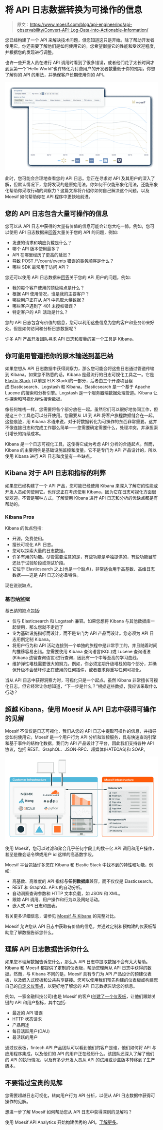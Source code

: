 # 将 API 日志数据转换为可操作的信息

> 原文：<https://www.moesif.com/blog/api-engineering/api-observability/Convert-API-Log-Data-into-Actionable-Information/>

您已经构建了一个 API 来解决技术问题，但您知道这只是开始。除了帮助开发者使用它，你还需要了解他们是如何使用它的。您希望衡量它的性能和受欢迎程度，并根据您的发现进行调整。

也许一些开发人员在进行 API 调用时看到了很多错误，或者他们花了太长时间才到达第一个“Hello World”也许转化为付费用户的开发者数量低于你的预期。你想了解你的 API 的用法，并确保客户长期使用你的 API。

![Moesif provides deep insights into your APIs](img/fbe1bd1ec4e334c5da16e640bbc3c004.png)

此时，您可能会合理地查看您的 API 日志。您正在寻求对 API 及其用户的深入了解，但默认情况下，您将发现的是原始用法。你如何不仅能形象化用法，还能形象化帮助你采取行动的洞察力？这篇文章将介绍你如何自己解决这个问题，以及 Moesif 如何帮助你在 API 程序中更快地前进。

## 您的 API 日志包含大量可操作的信息

您可以从 API 日志中获得的大量有价值的信息可能会让您大吃一惊。例如，您可以使用 API 日志数据来[回答](https://www.moesif.com/features/api-logs)大量关于您的 API 的问题，例如:

*   发送的请求和响应负载是什么？
*   哪个 API 版本使用最多？
*   API 在哪里经历了更高的延迟？
*   导致 POST /*/count/events 错误的事务顺序是什么？
*   哪些 SDK 最常用于访问 API？

您还可以使用 API 日志数据来[回答](https://www.moesif.com/features/api-analytics)关于您的 API 用户的问题，例如:

*   我的每个客户使用的顶级端点是什么？
*   根据 API 使用情况，谁是我的主要客户？
*   哪些用户正在从 API 中抓取大量数据？
*   哪些客户遇到了 401 未授权错误？
*   特定客户的 API 活动是什么？

您的 API 日志包含有价值的信息，您可以利用这些信息为您的客户和业务带来好处。但是如何访问和分析日志数据呢？

许多 API 产品开发团队寻求 API 日志和度量的第一个工具是 Kibana。

## 你可能用管道把你的原木输送到基巴纳

如果您想从 API 日志数据中获得洞察力，那么您可能会将这些日志通过管道传输到 Kibana。如果您不熟悉的话，Kibana 是最流行的日志可视化工具之一。它是 [Elastic Stack](https://www.elastic.co/what-is/elk-stack) (以前是 ELK Stack)的一部分，后者由三个开源项目组成:Elasticsearch、Logstash 和 Kibana。Elasticsearch 是一个基于 Apache Lucene 的搜索和分析引擎。Logstash 是一个服务器端数据处理管道。Kibana 让你探索和可视化弹性搜索数据。

像任何堆栈一样，您需要将各个部分放在一起。虽然它们可以很好地协同工作，但是这三个工具也可以分开使用。您需要从 UI 到 API 将客户旅程数据缝合在一起。这些痕迹，用 Kibana 术语来说，对于将数据转化为可操作的东西非常重要。这并不像连接日志和完成工作那么简单——您需要确定需要什么，处理冲突，并承担索引增长的持续成本。

Kibana 是一个日志可视化工具，这使得它成为考虑 API 分析的合适起点。然而，Kibana 的主要用例是基础设施监控和度量。它不是专门为 API 产品设计的，所以使用 Kibana 进行 API 日志和度量有一些缺点。

## Kibana 对于 API 日志和指标的利弊

如果您已经构建了一个 API 产品，您可能已经使用 Kibana 来深入了解它的性能或开发人员如何使用它。也许您正在考虑使用 Kibana，因为它在日志可视化方面很受欢迎。不管是哪种方式，了解使用 Kibana 进行 API 日志和分析的优缺点都是有帮助的。

### Kibana Pros

Kibana 的优点包括:

*   开源，免费使用。
*   擅长可视化 API 日志。
*   您可以探索大量的日志数据。
*   许多有用的功能。尽管需要注意的是，有些功能是单独提供的，有些功能目前还处于试验阶段或测试阶段。
*   它位于 Elasticsearch 之上(也是一个缺点)，非常适合用于高基数、高维日志数据——这是 API 日志的必备特性。

现在说说缺点。

### 基巴纳监狱

基巴纳的缺点包括:

*   仅与 Elasticsearch 和 Logstash 兼容。如果您想将 Kibana 与其他数据库一起使用，那么您就不走运了
*   专为基础设施指标而设计，而不是专门为 API 产品而设计。您必须为 API 日志用例定制 Kibana。
*   将用户行为和 API 活动连接到一个单独的旅程中是非常手工的，并且随着时间的推移容易出错。您需要使用 Kibana 查询语言(KQL)或 Lucene 查询语法(Kibana 遗留查询语言)进行查询，因此有一个中等至高的学习曲线。
*   维护弹性堆栈需要很大的努力。例如，你必须定期升级堆栈的每个部分，并确保升级不会破坏你正在使用的任何插件，或者要求你重写任何可视化。

当从 API 日志中获得洞察力时，可视化只是一个起点。虽然 Kibana 非常擅长可视化日志，但它经常让你想知道，“下一步是什么？”根据这些数据，我应该采取什么行动？

## 超越 Kibana，使用 Moesif 从 API 日志中获得可操作的见解

Moesif 不仅仅是日志可视化，我们从您的 API 日志中提取可操作的信息，并指导您如何使用它。Moesif 是一个用户行为 API 分析和监控服务，具有快速查询引擎和基于事件的结构化数据。我们为 API 产品设计了平台，因此我们支持各种 API 协议，包括 REST、GraphQL、JSON-RPC、超媒体(HATEOAS)和 SOAP。

![Moesif infrastructure to aggregate billions of API calls](img/0af7ae30ce9032ed0239f53493ef16f2.png)

使用 Moesif，您可以过滤和聚合几乎任何字段上的数十亿 API 调用和用户操作，甚至是像会话令牌或用户 id 这样的高基数字段。

Moesif 平台包括许多您在 Kibana 和 Elastic Stack 中找不到的特性和功能，例如:

*   高基数、高维度的 API 指标**与任何数据库**兼容，而不仅仅是 Elasticsearch。
*   REST 和 GraphQL APIs 的自动分析。
*   自动洞察查询参数和 HTTP 文本负载，如 JSON 和 XML。
*   跟踪 API 调用、用户操作和行为以及网站活动。
*   嵌入式 API 日志和图表。

有关更多详细信息，请参见 [Moesif 与 Kibana](https://www.moesif.com/compare-to/kibana-and-elk-stack) 的完整对比。

Moesif 允许您从 API 日志中获取有价值的信息，并通过定制和预构建的仪表板帮助您了解数据告诉您什么。

## 理解 API 日志数据告诉你什么

如果您不理解数据告诉您什么，那么从 API 日志中提取数据不会有太大帮助。Kibana 和 Moesif 都提供了定制的仪表板，帮助您理解从 API 日志中获得的数据。然而，与 Kibana 不同的是，Moesif 具有专门为 API 产品设计的预建仪表板，以及嵌入式模板和公共共享链接。您可以使用我们预先构建的仪表板或构建您自己的[自定义仪表板](https://www.moesif.com/features/api-dashboards)，以更好地了解您的 API 日志数据告诉您的信息。

例如，一家金融科技公司(也是 Moesif 的客户)[创建了一个仪表板](https://www.moesif.com/blog/dashboards/technical/Self-Service-Custom-API-Dashboards-Allow-You-to-Easily-Track-and-Share-Key-API-Metrics/)，让他们跟踪关键的 API 和用户指标，其中包括:

*   最近的 API 错误
*   HTTP 状态请求
*   产品用途
*   每日活跃用户(DAU)
*   最活跃的用户

通过仪表板，fintech API 产品团队可以看到他们的客户是谁，他们如何将 API 与应用程序集成，以及他们的 API 的用户正在经历什么。该团队还深入了解了他们的 API 的执行情况，以及有多少开发人员从 API 的试用或沙盒版本转移到了生产版本。

## 不要错过宝贵的见解

您需要超越日志可视化，转向用户行为 API 分析，以便从 API 日志数据中获得可操作的见解。

想进一步了解 Moesif 如何帮助您从 API 日志中获得深刻的见解吗？

使用 Moesif API Analytics 开始构建优秀的 API。[了解更多](https://www.moesif.com/)。